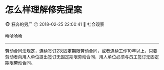 #  怎么样理解修宪提案
:monkey_face: 狂奔的男尸  :clock1: 2018-02-25 22:00:41  :open_file_folder: 社会观察

哈哈哈哈


-----


劳动合同法规定，连续签订2次固定期限劳动合同，或者连续工作10年以上，只要劳动者向用人单位提出签订无固定期限劳动合同，用人单位必须与员工签订无固定期限劳动合同。